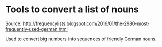 # Tools to convert a list of nouns

Source: http://frequencylists.blogspot.com/2016/01/the-2980-most-frequently-used-german.html

Used to convert big numbers into sequences of friendly German nouns.
